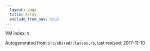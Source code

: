 ```yaml
---
  layout: page
  title: Array
  exclude_from_nav: true
---
```


VM index: `5`

Autogenerated from `src/shared/classes.rb`, last revised: 2017-11-10